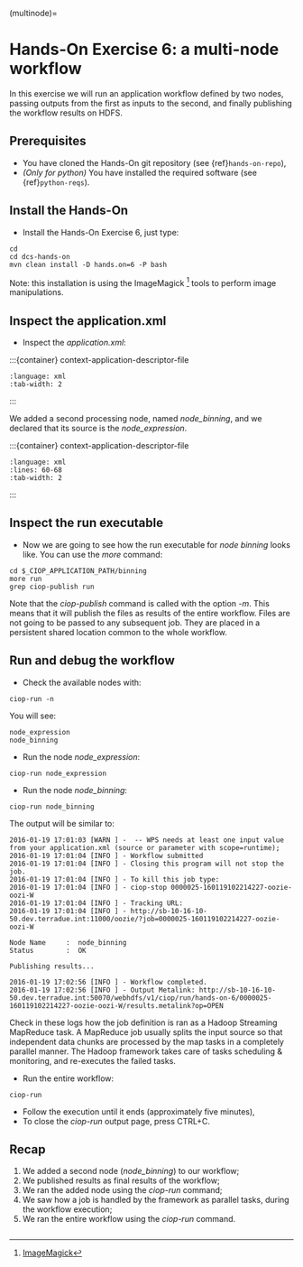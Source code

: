 (multinode)=

# Hands-On Exercise 6: a multi-node workflow

In this exercise we will run an application workflow defined by two nodes, passing outputs from the first as inputs to the second, and finally publishing the workflow results on HDFS.

## Prerequisites

- You have cloned the Hands-On git repository (see {ref}`hands-on-repo`),
- *(Only for python)* You have installed the required software (see {ref}`python-reqs`).

## Install the Hands-On

- Install the Hands-On Exercise 6, just type:

```console
cd
cd dcs-hands-on
mvn clean install -D hands.on=6 -P bash
```

Note: this installation is using the ImageMagick [^f1] tools to perform image manipulations.

## Inspect the application.xml

- Inspect the *application.xml*:

:::{container} context-application-descriptor-file
```{literalinclude} src/dcs-hands-on/src/main/app-resources/hands-on-6/application.xml
:language: xml
:tab-width: 2
```
:::

We added a second processing node, named *node_binning*, and we declared that its source is the *node_expression*.

:::{container} context-application-descriptor-file
```{literalinclude} src/dcs-hands-on/src/main/app-resources/hands-on-6/application.xml
:language: xml
:lines: 60-68
:tab-width: 2
```
:::

## Inspect the run executable

- Now we are going to see how the run executable for *node binning* looks like. You can use the *more* command:

```console
cd $_CIOP_APPLICATION_PATH/binning
more run
grep ciop-publish run
```

Note that the *ciop-publish* command is called with the option *-m*. This means that it will publish the files as results of the entire workflow. Files are not going to be passed to any subsequent job. They are placed in a persistent shared location common to the whole workflow.

## Run and debug the workflow

- Check the available nodes with:

```console
ciop-run -n
```

You will see:

```console-output
node_expression
node_binning
```

- Run the node *node_expression*:

```console
ciop-run node_expression
```

- Run the node *node_binning*:

```console
ciop-run node_binning
```

The output will be similar to:

```console-output
2016-01-19 17:01:03 [WARN ] -  -- WPS needs at least one input value from your application.xml (source or parameter with scope=runtime);
2016-01-19 17:01:04 [INFO ] - Workflow submitted
2016-01-19 17:01:04 [INFO ] - Closing this program will not stop the job.
2016-01-19 17:01:04 [INFO ] - To kill this job type:
2016-01-19 17:01:04 [INFO ] - ciop-stop 0000025-160119102214227-oozie-oozi-W
2016-01-19 17:01:04 [INFO ] - Tracking URL:
2016-01-19 17:01:04 [INFO ] - http://sb-10-16-10-50.dev.terradue.int:11000/oozie/?job=0000025-160119102214227-oozie-oozi-W

Node Name     :  node_binning
Status        :  OK

Publishing results...

2016-01-19 17:02:56 [INFO ] - Workflow completed.
2016-01-19 17:02:56 [INFO ] - Output Metalink: http://sb-10-16-10-50.dev.terradue.int:50070/webhdfs/v1/ciop/run/hands-on-6/0000025-160119102214227-oozie-oozi-W/results.metalink?op=OPEN
```

Check in these logs how the job definition is ran as a Hadoop Streaming MapReduce task.
A MapReduce job usually splits the input source so that independent data chunks are processed by the map tasks in a completely parallel manner.
The Hadoop framework takes care of tasks scheduling & monitoring, and re-executes the failed tasks.

- Run the entire workflow:

```console
ciop-run
```

- Follow the execution until it ends (approximately five minutes),
- To close the *ciop-run* output page, press CTRL+C.

## Recap

1. We added a second node (*node_binning*) to our workflow;
2. We published results as final results of the workflow;
3. We ran the added node using the *ciop-run* command;
4. We saw how a job is handled by the framework as parallel tasks, during the workflow execution;
5. We ran the entire workflow using the *ciop-run* command.

```{rubric} Footnotes
```

[^f1]: [ImageMagick](http://www.imagemagick.org/)
